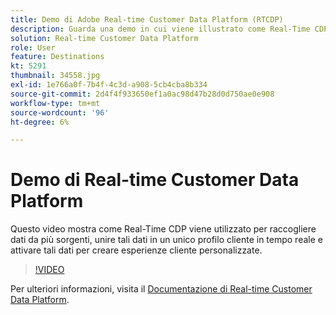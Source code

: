 ```yaml
---
title: Demo di Adobe Real-time Customer Data Platform (RTCDP)
description: Guarda una demo in cui viene illustrato come Real-Time CDP viene utilizzato per raccogliere dati da più sorgenti, unire tali dati in un unico profilo cliente in tempo reale e attivare tali dati per creare esperienze cliente personalizzate.
solution: Real-time Customer Data Platform
role: User
feature: Destinations
kt: 5291
thumbnail: 34558.jpg
exl-id: 1e766a0f-7b4f-4c3d-a908-5cb4cba8b334
source-git-commit: 2d4f4f933650ef1a0ac98d47b28d0d750ae0e908
workflow-type: tm+mt
source-wordcount: '96'
ht-degree: 6%

---
```


# Demo di Real-time Customer Data Platform

Questo video mostra come Real-Time CDP viene utilizzato per raccogliere dati da più sorgenti, unire tali dati in un unico profilo cliente in tempo reale e attivare tali dati per creare esperienze cliente personalizzate.

>[!VIDEO](https://video.tv.adobe.com/v/34558?quality=12&learn=on)


Per ulteriori informazioni, visita il [Documentazione di Real-time Customer Data Platform](https://experienceleague.adobe.com/docs/experience-platform/rtcdp/overview.html?lang=it).